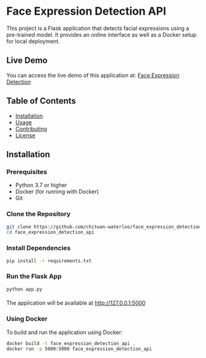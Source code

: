 # Face Expression Detection API

This project is a Flask application that detects facial expressions using a pre-trained model. It provides an online interface as well as a Docker setup for local deployment.

## Live Demo

You can access the live demo of this application at: [Face Expression Detection](https://scornful-millicent-universityofwaterloo-dd7f76b3.koyeb.app/)

## Table of Contents

- [Installation](#installation)
- [Usage](#usage)
- [Contributing](#contributing)
- [License](#license)

## Installation

### Prerequisites

- Python 3.7 or higher
- Docker (for running with Docker)
- Git

### Clone the Repository

```bash
git clone https://github.com/chitwan-waterloo/face_expression_detection_api.git
cd face_expression_detection_api
```

### Install Dependencies

```bash
pip install -r requirements.txt
```
### Run the Flask App

```bash
python app.py
```
#### 
The application will be available at http://127.0.0.1:5000

### Using Docker
To build and run the application using Docker:

```bash
docker build -t face_expression_detection_api .
docker run -p 5000:5000 face_expression_detection_api
```